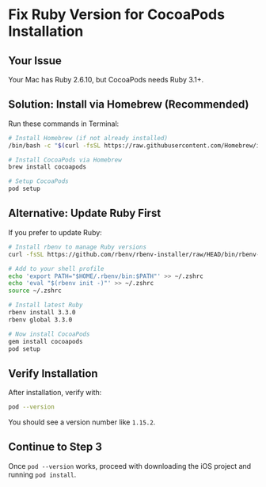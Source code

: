 # Fix Ruby Version for CocoaPods Installation

## Your Issue
Your Mac has Ruby 2.6.10, but CocoaPods needs Ruby 3.1+.

## Solution: Install via Homebrew (Recommended)

Run these commands in Terminal:

```bash
# Install Homebrew (if not already installed)
/bin/bash -c "$(curl -fsSL https://raw.githubusercontent.com/Homebrew/install/HEAD/install.sh)"

# Install CocoaPods via Homebrew
brew install cocoapods

# Setup CocoaPods
pod setup
```

## Alternative: Update Ruby First

If you prefer to update Ruby:

```bash
# Install rbenv to manage Ruby versions
curl -fsSL https://github.com/rbenv/rbenv-installer/raw/HEAD/bin/rbenv-installer | bash

# Add to your shell profile
echo 'export PATH="$HOME/.rbenv/bin:$PATH"' >> ~/.zshrc
echo 'eval "$(rbenv init -)"' >> ~/.zshrc
source ~/.zshrc

# Install latest Ruby
rbenv install 3.3.0
rbenv global 3.3.0

# Now install CocoaPods
gem install cocoapods
pod setup
```

## Verify Installation

After installation, verify with:
```bash
pod --version
```

You should see a version number like `1.15.2`.

## Continue to Step 3

Once `pod --version` works, proceed with downloading the iOS project and running `pod install`.